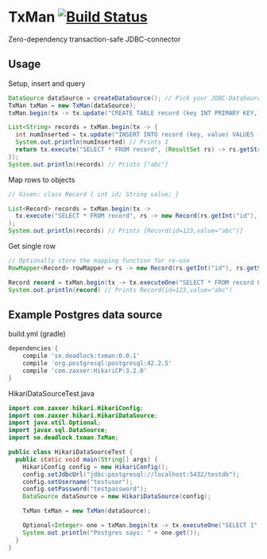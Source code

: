# TxMan [![Build Status](https://travis-ci.com/totalorder/txman.svg?branch=master)](https://travis-ci.com/totalorder/txman)
Zero-dependency transaction-safe JDBC-connector

## Usage

Setup, insert and query
 
```java
DataSource dataSource = createDataSource(); // Pick your JDBC-DataSource of choice
TxMan txMan = new TxMan(dataSource);
txMan.begin(tx -> tx.update("CREATE TABLE record (key INT PRIMARY KEY, value TEXT)"));

List<String> records = txMan.begin(tx -> {
  int numInserted = tx.update("INSERT INTO record (key, value) VALUES (?, ?)", 123, "abc")
  System.out.println(numInserted) // Prints 1
  return tx.execute("SELECT * FROM record", (ResultSet rs) -> rs.getString("value"));
});
System.out.println(records) // Prints ["abc"]
```

Map rows to objects

```java
// Given: class Record { int id; String value; }

List<Record> records = txMan.begin(tx -> 
  tx.execute("SELECT * FROM record", rs -> new Record(rs.getInt("id"), rs.getString("value")))
);
System.out.println(records) // Prints [Record(id=123,value="abc")]
```

Get single row

```java
// Optionally store the mapping function for re-use
RowMapper<Record> rowMapper = rs -> new Record(rs.getInt("id"), rs.getString("value"));

Record record = txMan.begin(tx -> tx.executeOne("SELECT * FROM record LIMIT 1", rowMapper));
System.out.println(record) // Prints Record(id=123,value="abc")
```

## Example Postgres data source
<caption>build.yml (gradle)</caption>

```groovy
dependencies {
    compile 'se.deadlock:txman:0.0.1'
    compile 'org.postgresql:postgresql:42.2.5'
    compile 'com.zaxxer:HikariCP:3.2.0'
}
```

<caption>HikariDataSourceTest.java</caption>

```java
import com.zaxxer.hikari.HikariConfig;
import com.zaxxer.hikari.HikariDataSource;
import java.util.Optional;
import javax.sql.DataSource;
import se.deadlock.txman.TxMan;

public class HikariDataSourceTest {
  public static void main(String[] args) {
    HikariConfig config = new HikariConfig();
    config.setJdbcUrl("jdbc:postgresql://localhost:5432/testdb");
    config.setUsername("testuser");
    config.setPassword("testpassword");
    DataSource dataSource = new HikariDataSource(config);

    TxMan txMan = new TxMan(dataSource);

    Optional<Integer> one = txMan.begin(tx -> tx.executeOne("SELECT 1", rs -> rs.getInt(1)));
    System.out.println("Postgres says: " + one.get());
  }
}
```

